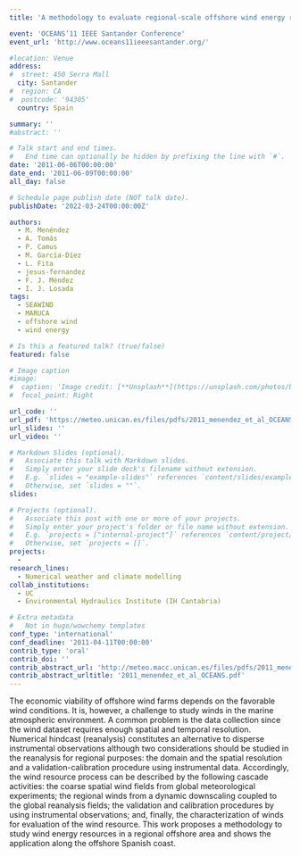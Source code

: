 ```yaml
---
title: 'A methodology to evaluate regional-scale offshore wind energy resources.'

event: 'OCEANS’11 IEEE Santander Conference'
event_url: 'http://www.oceans11ieeesantander.org/'

#location: Venue
address:
#  street: 450 Serra Mall
  city: Santander
#  region: CA
#  postcode: '94305'
  country: Spain

summary: ''
#abstract: ''

# Talk start and end times.
#   End time can optionally be hidden by prefixing the line with `#`.
date: '2011-06-06T00:00:00'
date_end: '2011-06-09T00:00:00'
all_day: false

# Schedule page publish date (NOT talk date).
publishDate: '2022-03-24T00:00:00Z'

authors: 
  - M. Menéndez
  - A. Tomás
  - P. Camus
  - M. García-Díez
  - L. Fita
  - jesus-fernandez
  - F. J. Méndez
  - I. J. Losada
tags: 
  - SEAWIND
  - MARUCA
  - offshore wind
  - wind energy

# Is this a featured talk? (true/false)
featured: false

# Image caption
#image:
#  caption: 'Image credit: [**Unsplash**](https://unsplash.com/photos/bzdhc5b3Bxs)'
#  focal_point: Right

url_code: ''
url_pdf: 'https://meteo.unican.es/files/pdfs/2011_menendez_et_al_OCEANS.pdf'
url_slides: ''
url_video: ''

# Markdown Slides (optional).
#   Associate this talk with Markdown slides.
#   Simply enter your slide deck's filename without extension.
#   E.g. `slides = "example-slides"` references `content/slides/example-slides.md`.
#   Otherwise, set `slides = ""`.
slides:

# Projects (optional).
#   Associate this post with one or more of your projects.
#   Simply enter your project's folder or file name without extension.
#   E.g. `projects = ["internal-project"]` references `content/project/deep-learning/index.md`.
#   Otherwise, set `projects = []`.
projects: 
  - 
research_lines: 
  - Numerical weather and climate modelling
collab_institutions: 
  - UC
  - Environmental Hydraulics Institute (IH Cantabria)

# Extra metadata
#   Not in hugo/wowchemy templates
conf_type: 'international'
conf_deadline: '2011-04-11T00:00:00'
contrib_type: 'oral'
contrib_doi: ''
contrib_abstract_url: 'http://meteo.macc.unican.es/files/pdfs/2011_menendez_et_al_OCEANS.pdf'
contrib_abstract_urltitle: '2011_menendez_et_al_OCEANS.pdf'
---
```


The economic viability of offshore wind farms depends on the favorable wind conditions. It is, however, a challenge to study winds in the marine atmospheric environment. A common problem is the data collection since the wind dataset requires enough spatial and temporal resolution. Numerical hindcast (reanalysis) constitutes an alternative to disperse instrumental observations although two considerations should be studied in the reanalysis for regional purposes: the domain and the spatial resolution and a validation-calibration procedure using instrumental data. Accordingly, the wind resource process can be described by the following cascade activities: the coarse spatial wind fields from global meteorological experiments; the regional winds from a dynamic downscaling coupled to the global reanalysis fields; the validation and calibration procedures by using instrumental observations; and, finally, the characterization of winds for evaluation of the wind resource. This work proposes a methodology to study wind energy resources in a regional offshore area and shows the application along the offshore Spanish coast.
